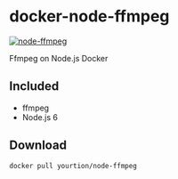 # docker-node-ffmpeg

[![node-ffmpeg](http://dockeri.co/image/yourtion/node-ffmpeg)](https://hub.docker.com/r/yourtion/node-ffmpeg/)

Ffmpeg on Node.js Docker

## Included

* ffmpeg
* Node.js 6

## Download

```shell
docker pull yourtion/node-ffmpeg
```

